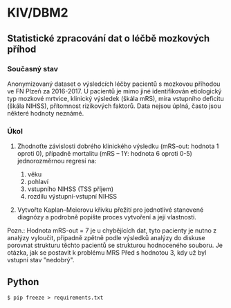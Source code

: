 # KIV/DBM2

## Statistické zpracování dat o léčbě mozkových příhod

### Současný stav

Anonymizovaný dataset o výsledcích léčby pacientů s mozkovou příhodou ve FN Plzeň za 2016-2017. U pacientů je mimo jiné identifikován etiologický typ mozkové mrtvice, klinický výsledek (škála mRS), míra vstupního deficitu (škála NIHSS), přítomnost rizikových faktorů. Data nejsou úplná, často jsou některé hodnoty neznámé. 

### Úkol
1. Zhodnoťte závislosti dobrého klinického výsledku (mRS-out: hodnota 1 oproti 0), případně mortalitu (mRS – 1Y: hodnota 6 oproti 0-5) jednorozměrnou regresí na: 
    1. věku
    2. pohlaví
    3. vstupního NIHSS (TSS příjem)
    4. rozdílu výstupní-vstupní NIHSS
    
2. Vytvořte Kaplan–Meierovu křivku přežití pro jednotlivé stanovené diagnózy a podrobně popište proces vytvoření a její vlastnosti.   
      
Pozn.: 
Hodnota mRS-out = 7 je u chybějících dat, tyto pacienty je nutno z analýzy vyloučit, případně zpětně podle výsledků analýzy do diskuse porovnat strukturu těchto pacientů se strukturou hodnoceného souboru.
Je otázka, jak se postavit k problému MRS Před s hodnotou 3, kdy už byl vstupní stav "nedobrý".

## Python

```shell script
$ pip freeze > requirements.txt
```

